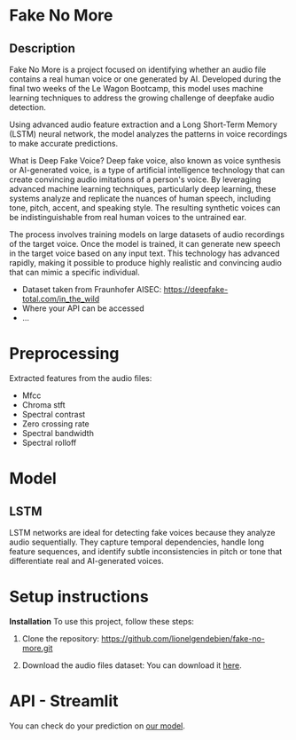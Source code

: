 # Fake No More 

## Description
Fake No More is a project focused on identifying whether an audio file contains a real human voice or one generated by AI. Developed during the final two weeks of the Le Wagon Bootcamp, this model uses machine learning techniques to address the growing challenge of deepfake audio detection.

Using advanced audio feature extraction and a Long Short-Term Memory (LSTM) neural network, the model analyzes the patterns in voice recordings to make accurate predictions.

What is Deep Fake Voice?
Deep fake voice, also known as voice synthesis or AI-generated voice, is a type of artificial intelligence technology that can create convincing audio imitations of a person's voice. By leveraging advanced machine learning techniques, particularly deep learning, these systems analyze and replicate the nuances of human speech, including tone, pitch, accent, and speaking style. The resulting synthetic voices can be indistinguishable from real human voices to the untrained ear.

The process involves training models on large datasets of audio recordings of the target voice. Once the model is trained, it can generate new speech in the target voice based on any input text. This technology has advanced rapidly, making it possible to produce highly realistic and convincing audio that can mimic a specific individual.


- Dataset taken from Fraunhofer AISEC: https://deepfake-total.com/in_the_wild
- Where your API can be accessed
- ...

# Preprocessing
Extracted features from the audio files:
- Mfcc
- Chroma stft
- Spectral contrast
- Zero crossing rate
- Spectral bandwidth
- Spectral rolloff

# Model
## LSTM
LSTM networks are ideal for detecting fake voices because they analyze audio sequentially. 
They capture temporal dependencies, handle long feature sequences, and identify subtle inconsistencies in pitch or tone that differentiate real and AI-generated voices. 


# Setup instructions
**Installation**
To use this project, follow these steps:

1. Clone the repository:
   https://github.com/lionelgendebien/fake-no-more.git

2. Download the audio files dataset:
   You can download it [here](https://deepfake-total.com/in_the_wild).
   

# API - Streamlit
You can check do your prediction on [our model](https://fake-no-more.streamlit.app/).
